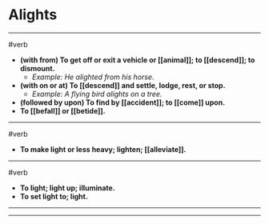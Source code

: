# Alights
---
#verb
- **(with from) To get off or exit a vehicle or [[animal]]; to [[descend]]; to dismount.**
	- _Example: He alighted from his horse._
- **(with on or at) To [[descend]] and settle, lodge, rest, or stop.**
	- _Example: A flying bird alights on a tree._
- **(followed by upon) To find by [[accident]]; to [[come]] upon.**
- **To [[befall]] or [[betide]].**
---
#verb
- **To make light or less heavy; lighten; [[alleviate]].**
---
#verb
- **To light; light up; illuminate.**
- **To set light to; light.**
---
---
